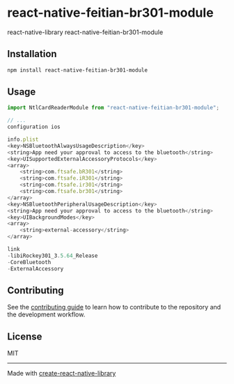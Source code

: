 # react-native-feitian-br301-module
react-native-library react-native-feitian-br301-module
## Installation

```sh
npm install react-native-feitian-br301-module
```

## Usage

```js
import NtlCardReaderModule from "react-native-feitian-br301-module";

// ...
configuration ios

info.plist
<key>NSBluetoothAlwaysUsageDescription</key>
<string>App need your approval to access to the bluetooth</string>
<key>UISupportedExternalAccessoryProtocols</key>
<array>
    <string>com.ftsafe.bR301</string>
    <string>com.ftsafe.iR301</string>
    <string>com.ftsafe.ir301</string>
    <string>com.ftsafe.br301</string>
</array>
<key>NSBluetoothPeripheralUsageDescription</key>
<string>App need your approval to access to the bluetooth</string>
<key>UIBackgroundModes</key>
<array>
    <string>external-accessory</string>
</array>

link
-libiRockey301_3.5.64_Release
-CoreBluetooth
-ExternalAccessory
```

## Contributing

See the [contributing guide](CONTRIBUTING.md) to learn how to contribute to the repository and the development workflow.

## License

MIT

---

Made with [create-react-native-library](https://github.com/callstack/react-native-builder-bob)
